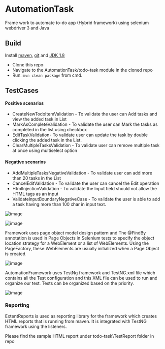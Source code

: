 # AutomationTask
Frame work to automate to-do app (Hybrid framework) using selenium webdriver 3 and Java

## Build ##
Install [maven](https://maven.apache.org/), [git](https://git-scm.com/) and  [JDK 1.8](http://www.oracle.com/technetwork/java/javase/downloads/jdk8-downloads-2133151.html)
* Clone this repo
* Navigate to the AutomationTask/todo-task module in the cloned repo
* Run: `mvn clean package` from cmd.

## TestCases ##
#### Positive scenarios ###
* CreateNewTodoItemValidation - To validate the user can Add tasks and view the added task in List
* MarkAsCompleteValidation - To validate the user can Mark the tasks as completed in the list using checkbox
* EditTaskValidation- To validate user can update the task by double clicking the added task in the List.
* ClearMultipleTasksValidation - To validate user can remove multiple task at once using multiselect option 

#### Negative scenarios ###
* AddMultipleTasksNegativeValidation - To validate user can add more than 20 tasks in the List
* CancelEditValidation - To validate the user can cancel the Edit operation 
* HtmlInjectionValidation - To validate the Input field should not allow the HTML tags as an input
* ValidateInputBoundaryNegativeCase - To validate the user is able to add a task having more than 100 char in input text.


![image](https://user-images.githubusercontent.com/96883288/176601864-6108c344-9f77-41b6-b565-85fc1a4d105d.png)


![image](https://user-images.githubusercontent.com/96883288/176602049-26e1e056-9415-44a1-8f3f-baba32fc867b.png)

Framework uses page object model design pattern and The @FindBy annotation is used in Page Objects in Selenium tests to specify the object location strategy for a WebElement or a list of WebElements. Using the PageFactory, these WebElements are usually initialized when a Page Object is created. 


![image](https://user-images.githubusercontent.com/96883288/176602227-b435d724-b98a-43bf-9224-dac5e2125e0c.png)

AutomationFramework uses TestNg framework and TestNG.xml file which contains all the Test configuration and this XML file can be used to run and organize our test.
Tests can be organized based on the priority.

![image](https://user-images.githubusercontent.com/96883288/176685100-3e97cd66-b399-4ed0-bfc5-898f986def90.png)


### Reporting ###

ExtentReports is used as reporting library for the framework which creates HTML reports that is running from maven. It is integrated with TestNG framework using the listeners.

Please find the sample HTML report under todo-task\TestReport folder in repo




